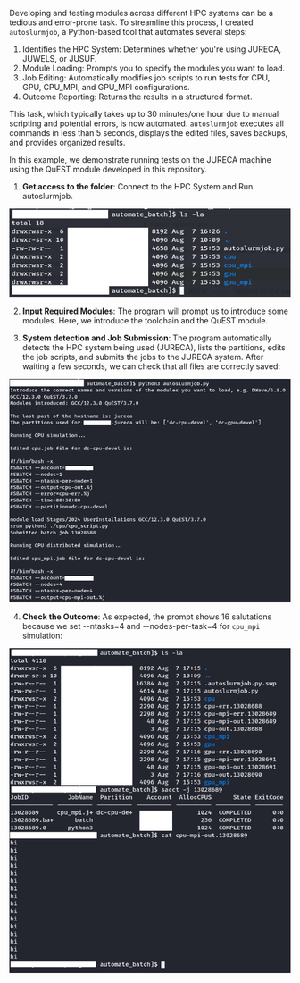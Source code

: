 Developing and testing modules across different HPC systems can be a tedious and error-prone task. To streamline this process, I created `autoslurmjob`, a Python-based tool that automates several steps:

  1. Identifies the HPC System: Determines whether you're using JURECA, JUWELS, or JUSUF.
  2. Module Loading: Prompts you to specify the modules you want to load.
  3. Job Editing: Automatically modifies job scripts to run tests for CPU, GPU, CPU_MPI, and GPU_MPI configurations.
  4. Outcome Reporting: Returns the results in a structured format.

This task, which typically takes up to 30 minutes/one hour due to manual scripting and potential errors, is now automated. `autoslurmjob` executes all commands in less than 5 seconds, displays the edited files, saves backups, and provides organized results.

In this example, we demonstrate running tests on the JURECA machine using the QuEST module developed in this repository.
1. **Get access to the folder**: Connect to the HPC System and Run autoslurmjob.

![alt text](pics/pic1.png)

2. **Input Required Modules**: The program will prompt us to introduce some modules. Here, we introduce the toolchain and the QuEST module.

3. **System detection and Job Submission**: The program automatically detects the HPC system being used (JURECA), lists the partitions, edits the job scripts, and submits the jobs to the JURECA system. After waiting a few seconds, we can check that all files are correctly saved:

![alt text](pics/pic2.png)

4. **Check the Outcome**: As expected, the prompt shows 16 salutations because we set --ntasks=4 and --nodes-per-task=4 for `cpu_mpi` simulation:

![alt text](pics/pic3.png)
